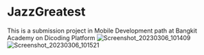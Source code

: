# JazzGreatest
This is a submission project in Mobile Development path at Bangkit Academy on Dicoding Platform
![Screenshot_20230306_101409](https://user-images.githubusercontent.com/52805985/223011628-0227973c-0f96-4f11-a2fa-164a0cdacf87.png)
![Screenshot_20230306_101521](https://user-images.githubusercontent.com/52805985/223011689-7cb8e00f-de06-4ea9-bd5a-da852b982d6c.png)
